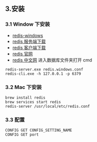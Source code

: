 ## 3.安装

### 3.1 Window 下安装

* [redis-windows](https://github.com/ServiceStack/redis-windows)
* [redis 服务端下载](https://github.com/ServiceStack/redis-windows/raw/master/downloads/redis-latest.zip)
* [redis 客户端下载](https://redisdesktop.com/download)
* [redis 官网](https://redis.io/)
* [redis 中文网](http://www.redis.cn/documentation.html)
  进入数据库文件夹打开 cmd

```
redis-server.exe redis.windows.conf
redis-cli.exe -h 127.0.0.1 -p 6379
```

### 3.2 Mac 下安装

```
brew install redis
brew services start redis
redis-server /usr/local/etc/redis.conf
```

### 3.3 配置

```
CONFIG GET CONFIG_SETTING_NAME
CONFIG GET port
```
